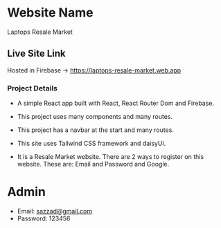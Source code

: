# Website Name
Laptops Resale Market

## Live Site Link
Hosted in Firebase -> https://laptops-resale-market.web.app

### Project Details
* A simple React app built with React, React Router Dom and Firebase.

* This project uses many components and many routes.

* This project has a navbar at the start and many routes.

* This site uses Tailwind CSS framework and daisyUI.

* It is a Resale Market website. There are 2 ways to register on this website. These are: Email and Password and Google.

# Admin
* Email: sazzad@gmail.com
* Password: 123456